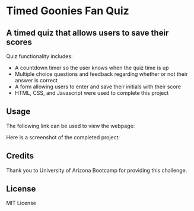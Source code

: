 # Timed Goonies Fan Quiz

## A timed quiz that allows users to save their scores

Quiz functionality includes:

- A countdown timer so the user knows when the quiz time is up
- Multiple choice questions and feedback regarding whether or not their answer is correct
- A form allowing users to enter and save their initials with their score
- HTML, CSS, and Javascript were used to complete this project

## Usage

The following link can be used to view the webpage: 

Here is a screenshot of the completed project: 

## Credits

Thank you to University of Arizona Bootcamp for providing this challenge.

## License

MIT License

